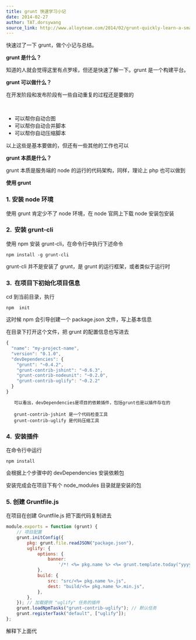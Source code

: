 ```yaml
---
title: grunt 快速学习小记
date: 2014-02-27
author: TAT.dorsywang
source_link: http://www.alloyteam.com/2014/02/grunt-quickly-learn-a-small-note/
---
```


<!-- {% raw %} - for jekyll -->

<!-- h3{ font-weight: 100; color: rgb(13, 120, 186); font-family: "Helvetica Neue",Helvetica,STHeiTi,"Microsoft YaHei",sans-serif; } h3 span{ color: rgb(13, 120, 186); font-size: 24px; font-family: Georgia; margin-right: 10px; } -->

快速过了一下 grunt，做个小记与总结。

**grunt 是什么？**

知道的人就会觉得这里有点罗嗦，但还是快速了解一下。grunt 是一个构建平台。

**grunt 可以做什么？**

在开发阶段和发布阶段有一些自动重复的过程还是要做的  

 

-   可以帮你自动合图
-   可以帮你自动合并脚本
-   可以帮你自动压缩脚本

以上这些是基本要做的，但还有一些其他的工作也可以

**grunt 本质是什么？**

grunt 本质是服务端的 node 的运行的代码架构，同样，理论上 php 也可以做到

**使用 grunt**

### 1. 安装 node 环境

使用 grunt 肯定少不了 node 环境，在 node 官网上下载 node 安装包安装

### 2.  安装 grunt-cli

使用 npm 安装 grunt-cli，在命令行中执行下述命令

    npm install -g grunt-cli

grunt-cli 并不是安装了 grunt，是 grunt 的运行框架，或者类似于运行时

### 3.  在项目下初始化项目信息

cd 到当前目录，执行

    npm  init

这时候 npm 会引导创建一个 package.json 文件，写上基本信息

在目录下打开这个文件，把 grunt 的配置信息也写进去

```javascript
{
  "name": "my-project-name",
  "version": "0.1.0",
  "devDependencies": {
    "grunt": "~0.4.2",
    "grunt-contrib-jshint": "~0.6.3",
    "grunt-contrib-nodeunit": "~0.2.0",
    "grunt-contrib-uglify": "~0.2.2"
  }
}
 
   可以看出，devDependencies是项目的依赖插件，包括grunt也是以插件存在的
```

       grunt-contrib-jshint 是一个代码检查工具
       grunt-contrib-uglify 是代码压缩工具

### 4.  安装插件

在命令行中运行

    npm install

会根据上个步骤中的 devDependencies 安装依赖包

安装完成会在项目下有个 node_modules 目录就是安装的包

### 5. 创建 Gruntfile.js

在项目在创建 Gruntfile.js 把下面代码复制进去

```javascript
module.exports = function (grunt) {
    // 项目配置
    grunt.initConfig({
        pkg: grunt.file.readJSON("package.json"),
        uglify: {
            options: {
                banner:
                    '/*! <%= pkg.name %> <%= grunt.template.today("yyyy-mm-dd") %> */\n',
            },
            build: {
                src: "src/<%= pkg.name %>.js",
                dest: "build/<%= pkg.name %>.min.js",
            },
        },
    }); // 加载提供 "uglify" 任务的插件
    grunt.loadNpmTasks("grunt-contrib-uglify"); // 默认任务
    grunt.registerTask("default", ["uglify"]);
};
```

解释下上面代


<!-- {% endraw %} - for jekyll -->